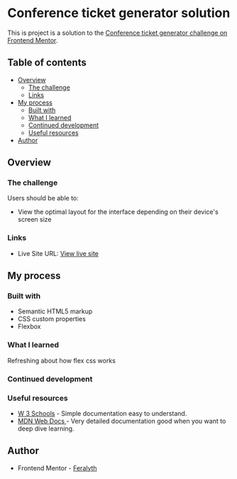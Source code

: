 # Conference ticket generator solution

This is project is a solution to the [Conference ticket generator challenge on Frontend Mentor](https://www.frontendmentor.io/challenges/conference-ticket-generator-oq5gFIU12w). 

## Table of contents

- [Overview](#overview)
  - [The challenge](#the-challenge)
  - [Links](#links)
- [My process](#my-process)
  - [Built with](#built-with)
  - [What I learned](#what-i-learned)
  - [Continued development](#continued-development)
  - [Useful resources](#useful-resources)
- [Author](#author)

## Overview

### The challenge

Users should be able to:
- View the optimal layout for the interface depending on their device's screen size

### Links

- Live Site URL: [View live site](https://feralyth.github.io/html-css-public-projects/conference-ticket-generator/index.html)

## My process

### Built with

- Semantic HTML5 markup
- CSS custom properties
- Flexbox

### What I learned

Refreshing about how flex css works

### Continued development


### Useful resources

- [W 3 Schools](https://www.w3schools.com/css/default.asp) - Simple documentation easy to understand.
- [MDN Web Docs ](https://developer.mozilla.org/en-US/docs/Web/API) - Very detailed documentation good when you want to deep dive learning.

## Author

- Frontend Mentor - [Feralyth](https://www.frontendmentor.io/profile/Feralyth)

